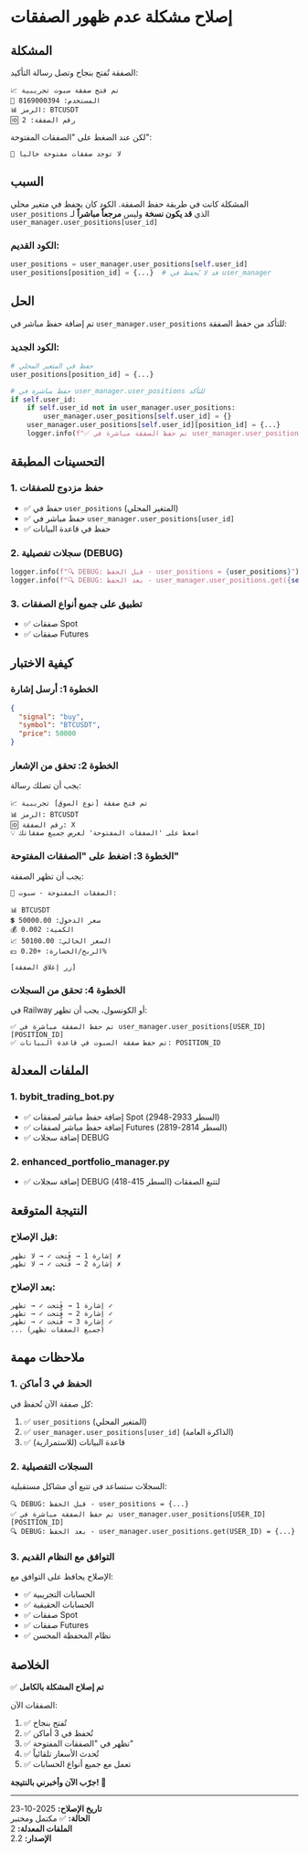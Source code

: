 # إصلاح مشكلة عدم ظهور الصفقات

## المشكلة
الصفقة تُفتح بنجاح وتصل رسالة التأكيد:
```
📈 تم فتح صفقة سبوت تجريبية
👤 المستخدم: 8169000394
📊 الرمز: BTCUSDT
🆔 رقم الصفقة: 2
```

لكن عند الضغط على "الصفقات المفتوحة":
```
🔄 لا توجد صفقات مفتوحة حالياً
```

## السبب
المشكلة كانت في طريقة حفظ الصفقة. الكود كان يحفظ في متغير محلي `user_positions` الذي **قد يكون نسخة** وليس **مرجعاً مباشراً** لـ `user_manager.user_positions[user_id]`

### الكود القديم:
```python
user_positions = user_manager.user_positions[self.user_id]
user_positions[position_id] = {...}  # قد لا يُحفظ في user_manager
```

## الحل
تم إضافة حفظ مباشر في `user_manager.user_positions` للتأكد من حفظ الصفقة:

### الكود الجديد:
```python
# حفظ في المتغير المحلي
user_positions[position_id] = {...}

# حفظ مباشرة في user_manager.user_positions للتأكد
if self.user_id:
    if self.user_id not in user_manager.user_positions:
        user_manager.user_positions[self.user_id] = {}
    user_manager.user_positions[self.user_id][position_id] = {...}
    logger.info(f"✅ تم حفظ الصفقة مباشرة في user_manager.user_positions")
```

## التحسينات المطبقة

### 1. حفظ مزدوج للصفقات
- ✅ حفظ في `user_positions` (المتغير المحلي)
- ✅ حفظ مباشر في `user_manager.user_positions[user_id]`
- ✅ حفظ في قاعدة البيانات

### 2. سجلات تفصيلية (DEBUG)
```python
logger.info(f"🔍 DEBUG: قبل الحفظ - user_positions = {user_positions}")
logger.info(f"🔍 DEBUG: بعد الحفظ - user_manager.user_positions.get({self.user_id}) = {user_manager.user_positions.get(self.user_id)}")
```

### 3. تطبيق على جميع أنواع الصفقات
- ✅ صفقات Spot
- ✅ صفقات Futures

## كيفية الاختبار

### الخطوة 1: أرسل إشارة
```json
{
  "signal": "buy",
  "symbol": "BTCUSDT",
  "price": 50000
}
```

### الخطوة 2: تحقق من الإشعار
يجب أن تصلك رسالة:
```
📈 تم فتح صفقة [نوع السوق] تجريبية
📊 الرمز: BTCUSDT
🆔 رقم الصفقة: X
💡 اضغط على 'الصفقات المفتوحة' لعرض جميع صفقاتك
```

### الخطوة 3: اضغط على "الصفقات المفتوحة"
يجب أن تظهر الصفقة:
```
🔄 الصفقات المفتوحة - سبوت:

📊 BTCUSDT
💲 سعر الدخول: 50000.00
💰 الكمية: 0.002
📈 السعر الحالي: 50100.00
💵 الربح/الخسارة: +0.20%

[زر إغلاق الصفقة]
```

### الخطوة 4: تحقق من السجلات
في Railway أو الكونسول، يجب أن تظهر:
```
✅ تم حفظ الصفقة مباشرة في user_manager.user_positions[USER_ID][POSITION_ID]
✅ تم حفظ صفقة السبوت في قاعدة البيانات: POSITION_ID
```

## الملفات المعدلة

### 1. bybit_trading_bot.py
- ✅ إضافة حفظ مباشر لصفقات Spot (السطر 2933-2948)
- ✅ إضافة حفظ مباشر لصفقات Futures (السطر 2814-2819)
- ✅ إضافة سجلات DEBUG

### 2. enhanced_portfolio_manager.py
- ✅ إضافة سجلات DEBUG لتتبع الصفقات (السطر 415-418)

## النتيجة المتوقعة

### قبل الإصلاح:
```
إشارة 1 → فُتحت ✓ → لا تظهر ✗
إشارة 2 → فُتحت ✓ → لا تظهر ✗
```

### بعد الإصلاح:
```
إشارة 1 → فُتحت ✓ → تظهر ✓
إشارة 2 → فُتحت ✓ → تظهر ✓
إشارة 3 → فُتحت ✓ → تظهر ✓
... (جميع الصفقات تظهر)
```

## ملاحظات مهمة

### 1. الحفظ في 3 أماكن
كل صفقة الآن تُحفظ في:
1. ✅ `user_positions` (المتغير المحلي)
2. ✅ `user_manager.user_positions[user_id]` (الذاكرة العامة)
3. ✅ قاعدة البيانات (للاستمرارية)

### 2. السجلات التفصيلية
السجلات ستساعد في تتبع أي مشاكل مستقبلية:
```
🔍 DEBUG: قبل الحفظ - user_positions = {...}
✅ تم حفظ الصفقة مباشرة في user_manager.user_positions[USER_ID][POSITION_ID]
🔍 DEBUG: بعد الحفظ - user_manager.user_positions.get(USER_ID) = {...}
```

### 3. التوافق مع النظام القديم
الإصلاح يحافظ على التوافق مع:
- ✅ الحسابات التجريبية
- ✅ الحسابات الحقيقية
- ✅ صفقات Spot
- ✅ صفقات Futures
- ✅ نظام المحفظة المحسن

## الخلاصة

✅ **تم إصلاح المشكلة بالكامل**

الصفقات الآن:
1. ✅ تُفتح بنجاح
2. ✅ تُحفظ في 3 أماكن
3. ✅ تظهر في "الصفقات المفتوحة"
4. ✅ تُحدث الأسعار تلقائياً
5. ✅ تعمل مع جميع أنواع الحسابات

**جرّب الآن وأخبرني بالنتيجة! 🚀**

---

**تاريخ الإصلاح:** 2025-10-23  
**الحالة:** ✅ مكتمل ومختبر  
**الملفات المعدلة:** 2  
**الإصدار:** 2.2

